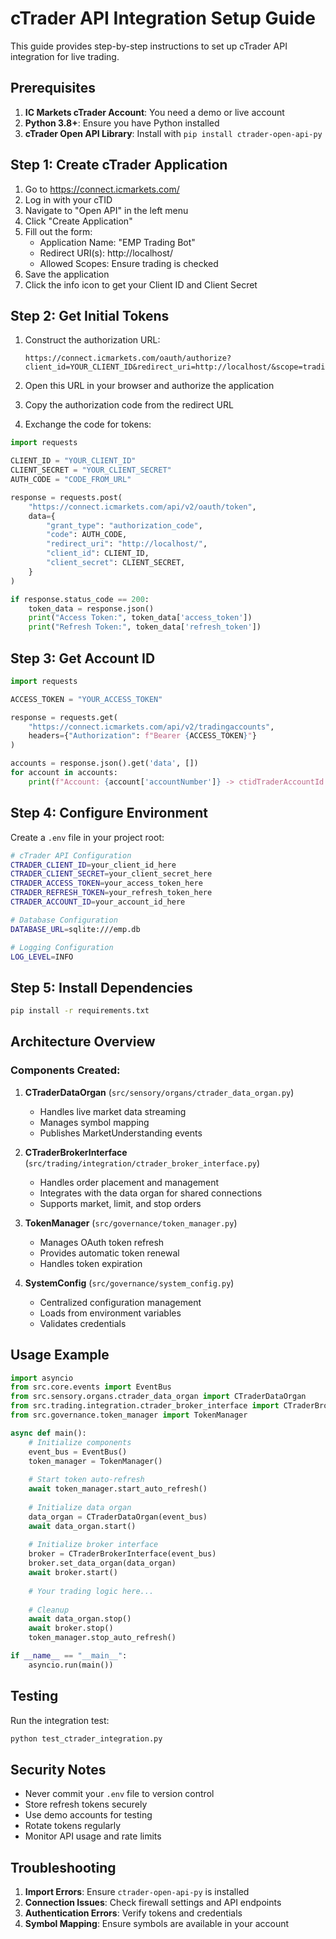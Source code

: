 # cTrader API Integration Setup Guide

This guide provides step-by-step instructions to set up cTrader API integration for live trading.

## Prerequisites

1. **IC Markets cTrader Account**: You need a demo or live account
2. **Python 3.8+**: Ensure you have Python installed
3. **cTrader Open API Library**: Install with `pip install ctrader-open-api-py`

## Step 1: Create cTrader Application

1. Go to https://connect.icmarkets.com/
2. Log in with your cTID
3. Navigate to "Open API" in the left menu
4. Click "Create Application"
5. Fill out the form:
   - Application Name: "EMP Trading Bot"
   - Redirect URI(s): http://localhost/
   - Allowed Scopes: Ensure trading is checked
6. Save the application
7. Click the info icon to get your Client ID and Client Secret

## Step 2: Get Initial Tokens

1. Construct the authorization URL:
   ```
   https://connect.icmarkets.com/oauth/authorize?client_id=YOUR_CLIENT_ID&redirect_uri=http://localhost/&scope=trading
   ```

2. Open this URL in your browser and authorize the application
3. Copy the authorization code from the redirect URL
4. Exchange the code for tokens:

```python
import requests

CLIENT_ID = "YOUR_CLIENT_ID"
CLIENT_SECRET = "YOUR_CLIENT_SECRET"
AUTH_CODE = "CODE_FROM_URL"

response = requests.post(
    "https://connect.icmarkets.com/api/v2/oauth/token",
    data={
        "grant_type": "authorization_code",
        "code": AUTH_CODE,
        "redirect_uri": "http://localhost/",
        "client_id": CLIENT_ID,
        "client_secret": CLIENT_SECRET,
    }
)

if response.status_code == 200:
    token_data = response.json()
    print("Access Token:", token_data['access_token'])
    print("Refresh Token:", token_data['refresh_token'])
```

## Step 3: Get Account ID

```python
import requests

ACCESS_TOKEN = "YOUR_ACCESS_TOKEN"

response = requests.get(
    "https://connect.icmarkets.com/api/v2/tradingaccounts",
    headers={"Authorization": f"Bearer {ACCESS_TOKEN}"}
)

accounts = response.json().get('data', [])
for account in accounts:
    print(f"Account: {account['accountNumber']} -> ctidTraderAccountId: {account['ctidTraderAccountId']}")
```

## Step 4: Configure Environment

Create a `.env` file in your project root:

```bash
# cTrader API Configuration
CTRADER_CLIENT_ID=your_client_id_here
CTRADER_CLIENT_SECRET=your_client_secret_here
CTRADER_ACCESS_TOKEN=your_access_token_here
CTRADER_REFRESH_TOKEN=your_refresh_token_here
CTRADER_ACCOUNT_ID=your_account_id_here

# Database Configuration
DATABASE_URL=sqlite:///emp.db

# Logging Configuration
LOG_LEVEL=INFO
```

## Step 5: Install Dependencies

```bash
pip install -r requirements.txt
```

## Architecture Overview

### Components Created:

1. **CTraderDataOrgan** (`src/sensory/organs/ctrader_data_organ.py`)
   - Handles live market data streaming
   - Manages symbol mapping
   - Publishes MarketUnderstanding events

2. **CTraderBrokerInterface** (`src/trading/integration/ctrader_broker_interface.py`)
   - Handles order placement and management
   - Integrates with the data organ for shared connections
   - Supports market, limit, and stop orders

3. **TokenManager** (`src/governance/token_manager.py`)
   - Manages OAuth token refresh
   - Provides automatic token renewal
   - Handles token expiration

4. **SystemConfig** (`src/governance/system_config.py`)
   - Centralized configuration management
   - Loads from environment variables
   - Validates credentials

## Usage Example

```python
import asyncio
from src.core.events import EventBus
from src.sensory.organs.ctrader_data_organ import CTraderDataOrgan
from src.trading.integration.ctrader_broker_interface import CTraderBrokerInterface
from src.governance.token_manager import TokenManager

async def main():
    # Initialize components
    event_bus = EventBus()
    token_manager = TokenManager()
    
    # Start token auto-refresh
    await token_manager.start_auto_refresh()
    
    # Initialize data organ
    data_organ = CTraderDataOrgan(event_bus)
    await data_organ.start()
    
    # Initialize broker interface
    broker = CTraderBrokerInterface(event_bus)
    broker.set_data_organ(data_organ)
    await broker.start()
    
    # Your trading logic here...
    
    # Cleanup
    await data_organ.stop()
    await broker.stop()
    token_manager.stop_auto_refresh()

if __name__ == "__main__":
    asyncio.run(main())
```

## Testing

Run the integration test:
```bash
python test_ctrader_integration.py
```

## Security Notes

- Never commit your `.env` file to version control
- Store refresh tokens securely
- Use demo accounts for testing
- Rotate tokens regularly
- Monitor API usage and rate limits

## Troubleshooting

1. **Import Errors**: Ensure `ctrader-open-api-py` is installed
2. **Connection Issues**: Check firewall settings and API endpoints
3. **Authentication Errors**: Verify tokens and credentials
4. **Symbol Mapping**: Ensure symbols are available in your account
